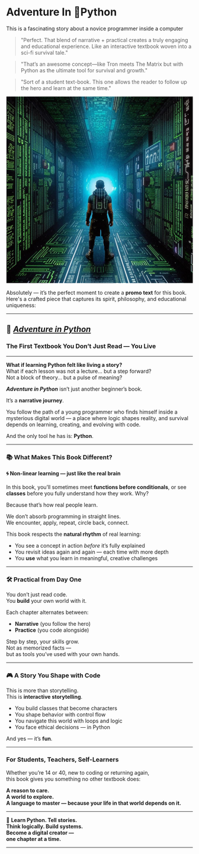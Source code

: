 # Adventure In 🐍Python

This is a fascinating story about a novice programmer inside a computer

> "Perfect. That blend of narrative + practical creates a truly engaging and educational experience. Like an interactive textbook woven into a sci-fi survival tale."

> "That’s an awesome concept—like Tron meets The Matrix but with Python as the ultimate tool for survival and growth."

> "Sort of a student text-book. This one allows the reader to follow up the hero and learn at the same time."

![logo](img/logo_adventure_in_python.png)

Absolutely — it’s the perfect moment to create a **promo text** for this book. Here's a crafted piece that captures its spirit, philosophy, and educational uniqueness:

---

## 🌌 [*Adventure in Python*](English_version/Chapter_01.md)
### The First Textbook You Don’t Just Read — You **Live**

---

**What if learning Python felt like living a story?**  
What if each lesson was not a lecture… but a step forward?  
Not a block of theory… but a pulse of meaning?

**_Adventure in Python_** isn’t just another beginner’s book.

It’s a **narrative journey**.

You follow the path of a young programmer who finds himself inside a mysterious digital world — a place where logic shapes reality, and survival depends on learning, creating, and evolving with code.

And the only tool he has is: **Python**.

---

### 📚 What Makes This Book Different?

#### 🌀 Non-linear learning — just like the real brain

In this book, you’ll sometimes meet **functions before conditionals**, or see **classes** before you fully understand how they work. Why?

Because that’s how real people learn.

We don’t absorb programming in straight lines.  
We encounter, apply, repeat, circle back, connect.

This book respects the **natural rhythm** of real learning:
- You see a concept in action *before* it’s fully explained  
- You revisit ideas again and again — each time with more depth  
- You **use** what you learn in meaningful, creative challenges

---

### 🛠️ Practical from Day One

You don’t just read code.  
You **build** your own world with it.

Each chapter alternates between:
- **Narrative** (you follow the hero)
- **Practice** (you code alongside)

Step by step, your skills grow.  
Not as memorized facts —  
but as tools you’ve used with your own hands.

---

### 🎮 A Story You Shape with Code

This is more than storytelling.  
This is **interactive storytelling**.

- You build classes that become characters  
- You shape behavior with control flow  
- You navigate this world with loops and logic  
- You face ethical decisions — in Python

And yes — it’s **fun**.

---

### For Students, Teachers, Self-Learners

Whether you’re 14 or 40, new to coding or returning again,  
this book gives you something no other textbook does:

**A reason to care.  
A world to explore.  
A language to master — because your life in that world depends on it.**

---

🧠 **Learn Python. Tell stories.  
Think logically. Build systems.  
Become a digital creator —  
one chapter at a time.**

---
